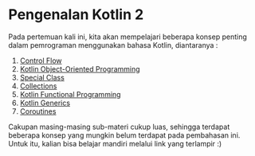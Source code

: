 # Pengenalan Kotlin 2

Pada pertemuan kali ini, kita akan mempelajari beberapa konsep penting dalam pemrograman menggunakan bahasa Kotlin, diantaranya :

1. [Control Flow](https://github.com/haizk/PAB-2024/blob/main/Week2_Pengenalan%20Kotlin%202/Sub-Materi/ControlFlow.md)
2. [Kotlin Object-Oriented Programming](https://github.com/haizk/PAB-2024/blob/main/Week2_Pengenalan%20Kotlin%202/Sub-Materi/KotlinOOP.md)
3. [Special Class](https://github.com/haizk/PAB-2024/blob/main/Week2_Pengenalan%20Kotlin%202/Sub-Materi/SpecialClass.md)
4. [Collections](https://github.com/haizk/PAB-2024/blob/main/Week2_Pengenalan%20Kotlin%202/Sub-Materi/Collections.md)
5. [Kotlin Functional Programming](https://github.com/haizk/PAB-2024/blob/main/Week2_Pengenalan%20Kotlin%202/Sub-Materi/FunctionalProgramming.md)
6. [Kotlin Generics](https://github.com/haizk/PAB-2024/blob/main/Week2_Pengenalan%20Kotlin%202/Sub-Materi/Generics.md)
7. [Coroutines](https://github.com/haizk/PAB-2024/blob/main/Week2_Pengenalan%20Kotlin%202/Sub-Materi/Coroutines.md)

Cakupan masing-masing sub-materi cukup luas, sehingga terdapat beberapa konsep yang mungkin belum terdapat pada pembahasan ini. Untuk itu, kalian bisa belajar mandiri melalui link yang terlampir :)

<br/>
<br/>
